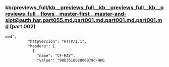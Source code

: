### kb/previews_full/kb__previews_full__kb__previews_full__kb__previews_full__flows__master-first__master-and-slot@auth.har.part055.md.part001.md.part001.md.part001.md (part 002)

```md
wed",
          "httpVersion": "HTTP/1.1",
          "headers": [
            {
              "name": "CF-RAY",
              "value": "98b351802806079d-HKG
```

```

